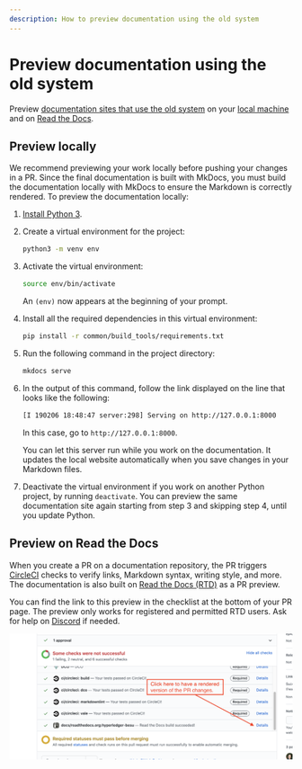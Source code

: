 ```yaml
---
description: How to preview documentation using the old system
---
```


# Preview documentation using the old system

Preview [documentation sites that use the old system](../overview/index.md#documentation-sites-that-use-the-old-system)
on your [local machine](#preview-locally) and on [Read the Docs](#preview-on-read-the-docs).

## Preview locally

We recommend previewing your work locally before pushing your changes in a PR.
Since the final documentation is built with MkDocs, you must build the documentation locally with MkDocs to ensure the
Markdown is correctly rendered.
To preview the documentation locally:

1. [Install Python 3](https://www.python.org/downloads/).

1. Create a virtual environment for the project:

    ```bash
    python3 -m venv env
    ```

1. Activate the virtual environment:

    ```bash
    source env/bin/activate
    ```

    An `(env)` now appears at the beginning of your prompt.

1. Install all the required dependencies in this virtual environment:

    ```bash
    pip install -r common/build_tools/requirements.txt
    ```

1. Run the following command in the project directory:

    ```bash
    mkdocs serve
    ```

1. In the output of this command, follow the link displayed on the line that looks like the following:

    ```bash
    [I 190206 18:48:47 server:298] Serving on http://127.0.0.1:8000
    ```

    In this case, go to `http://127.0.0.1:8000`.

    You can let this server run while you work on the documentation.
    It updates the local website automatically when you save changes in your Markdown files.

1. Deactivate the virtual environment if you work on another Python project, by running `deactivate`.
    You can preview the same documentation site again starting from step 3 and skipping step 4, until you update Python.

## Preview on Read the Docs

When you create a PR on a documentation repository, the PR triggers [CircleCI](https://circleci.com/) checks to verify
links, Markdown syntax, writing style, and more.
The documentation is also built on [Read the Docs (RTD)](https://readthedocs.org/) as a PR preview.

You can find the link to this preview in the checklist at the bottom of your PR page.
The preview only works for registered and permitted RTD users.
Ask for help on [Discord](https://discord.gg/6cfyqRGbzq) if needed.

![PR checklist containing preview link](../assets/images/rtd_pr_preview.png)
